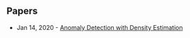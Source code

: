 ## Papers
- Jan 14, 2020 - [Anomaly Detection with Density Estimation](https://arxiv.org/abs/2001.04990)